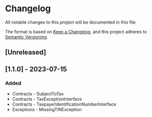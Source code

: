 # Changelog
All notable changes to this project will be documented in this file.

The format is based on [Keep a Changelog](https://keepachangelog.com/en/1.0.0/),
and this project adheres to [Semantic Versioning](https://semver.org/spec/v2.0.0.html).

## [Unreleased]

## [1.1.0] - 2023-07-15

### Added
- Contracts - SubjectToTax
- Contracts - TaxExceptionInterface
- Contracts - TaxpayerIdentificationNumberInterface
- Exceptions - MissingTINException
